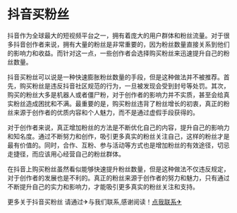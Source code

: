 # 抖音买粉丝

抖音作为全球最大的短视频平台之一，拥有着庞大的用户群体和粉丝流量。对于很多抖音创作者来说，拥有大量的粉丝是非常重要的，因为粉丝数量直接关系到他们的影响力和收益。而针对这一点，一些创作者会选择购买粉丝来迅速提升自己的粉丝数量。

抖音买粉丝可以说是一种快速膨胀粉丝数量的手段，但是这种做法并不被推荐。首先，购买粉丝是违反抖音社区规范的行为，一旦被发现会受到封号等处罚。其次，购买的粉丝大多是机器人或者僵尸粉，对于创作者的影响力并不实质，甚至会给真实粉丝造成困扰和不满。最重要的是，购买粉丝违背了粉丝增长的初衷，真正的粉丝来源于创作者的优质内容和个人魅力，而不是通过虚假手段获得的。

对于创作者来说，真正增加粉丝的方法是不断优化自己的内容，提升自己的影响力和知名度。通过不断努力和创作，吸引更多真实的粉丝关注自己，这样的粉丝才是最有价值的。同时，合作、互粉、参与活动等方式也是增加粉丝的有效途径，切忌走捷径，而应该用心经营自己的粉丝群体。

在抖音上购买粉丝虽然看似能够快速提升粉丝数量，但是这种做法不仅违反规定，对于创作者的发展也是不利的。真正的粉丝来源于创作者的努力和魅力，只有通过不断提升自己的实力和影响力，才能吸引更多真实的粉丝关注和支持。

更多关于抖音买粉丝 请通过✈与我们联系,感谢阅读！[点我联系✈](https://www.k02.cc)